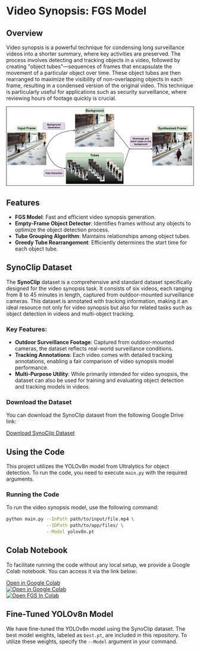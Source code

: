 # Video Synopsis: FGS Model

## Overview
Video synopsis is a powerful technique for condensing long surveillance videos into a shorter summary, where key activities are preserved. The process involves detecting and tracking objects in a video, followed by creating "object tubes"—sequences of frames that encapsulate the movement of a particular object over time. These object tubes are then rearranged to maximize the visibility of non-overlapping objects in each frame, resulting in a condensed version of the original video. This technique is particularly useful for applications such as security surveillance, where reviewing hours of footage quickly is crucial.

![Video Synopsis Framework](Synopsis_Framework.jpg)

## Features
- **FGS Model**: Fast and efficient video synopsis generation.
- **Empty-Frame Object Detector**: Identifies frames without any objects to optimize the object detection process.
- **Tube Grouping Algorithm**: Maintains relationships among object tubes.
- **Greedy Tube Rearrangement**: Efficiently determines the start time for each object tube.

## SynoClip Dataset
The **SynoClip** dataset is a comprehensive and standard dataset specifically designed for the video synopsis task. It consists of six videos, each ranging from 8 to 45 minutes in length, captured from outdoor-mounted surveillance cameras. This dataset is annotated with tracking information, making it an ideal resource not only for video synopsis but also for related tasks such as object detection in videos and multi-object tracking.

### Key Features:
- **Outdoor Surveillance Footage**: Captured from outdoor-mounted cameras, the dataset reflects real-world surveillance conditions.
- **Tracking Annotations**: Each video comes with detailed tracking annotations, enabling a fair comparison of video synopsis model performance.
- **Multi-Purpose Utility**: While primarily intended for video synopsis, the dataset can also be used for training and evaluating object detection and tracking models in videos.


### Download the Dataset
You can download the SynoClip dataset from the following Google Drive link:

[Download SynoClip Dataset](#your-google-drive-link-here)

## Using the Code

This project utilizes the YOLOv8n model from Ultralytics for object detection. To run the code, you need to execute `main.py` with the required arguments.

### Running the Code
To run the video synopsis model, use the following command:

```bash
python main.py --InPath path/to/input/file.mp4 \
               --IDPath path/to/app/files/ \
               --Model yolov8n.pt
```
## Colab Notebook  

To facilitate running the code without any local setup, we provide a Google Colab notebook. You can access it via the link below:  

[Open in Google Colab](#your-colab-notebook-link-here)  
[![Open in Google Colab](https://img.shields.io/badge/Open%20in-Google%20Colab-blue?style=for-the-badge&logo=googlecolab)](https://colab.research.google.com/drive/YOUR_NOTEBOOK_LINK_HERE)  
<a href="https://colab.research.google.com/github/Ramtin-ma/VideoSynopsis-FGS/blob/main/FGS.ipynb"><img src="https://colab.research.google.com/assets/colab-badge.svg" alt="Open FGS In Colab"></a>  


## Fine-Tuned YOLOv8n Model  

We have fine-tuned the YOLOv8n model using the SynoClip dataset. The best model weights, labeled as `best.pt`, are included in this repository. To utilize these weights, specify the `--Model` argument in your command.



